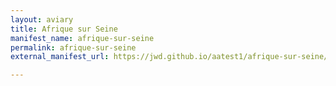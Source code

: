 ```yaml
---
layout: aviary
title: Afrique sur Seine
manifest_name: afrique-sur-seine
permalink: afrique-sur-seine
external_manifest_url: https://jwd.github.io/aatest1/afrique-sur-seine/manifest.json

---
```

<!-- Add an essay or interpretive material below this line,
using HTML or markdown.  Do not modify this file above this line -->
